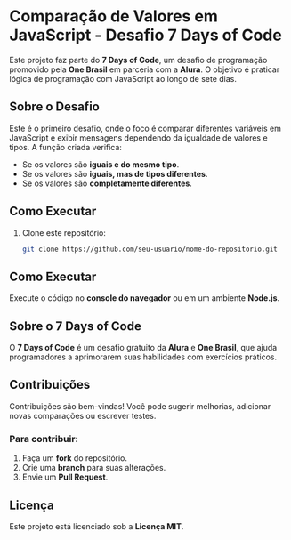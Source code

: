 # Comparação de Valores em JavaScript - Desafio 7 Days of Code

Este projeto faz parte do **7 Days of Code**, um desafio de programação promovido pela **One Brasil** em parceria com a **Alura**. O objetivo é praticar lógica de programação com JavaScript ao longo de sete dias.

## Sobre o Desafio

Este é o primeiro desafio, onde o foco é comparar diferentes variáveis em JavaScript e exibir mensagens dependendo da igualdade de valores e tipos. A função criada verifica:

- Se os valores são **iguais e do mesmo tipo**.
- Se os valores são **iguais, mas de tipos diferentes**.
- Se os valores são **completamente diferentes**.

## Como Executar

1. Clone este repositório:

   ```bash
   git clone https://github.com/seu-usuario/nome-do-repositorio.git
## Como Executar

Execute o código no **console do navegador** ou em um ambiente **Node.js**.

## Sobre o 7 Days of Code

O **7 Days of Code** é um desafio gratuito da **Alura** e **One Brasil**, que ajuda programadores a aprimorarem suas habilidades com exercícios práticos.

## Contribuições

Contribuições são bem-vindas! Você pode sugerir melhorias, adicionar novas comparações ou escrever testes.

### Para contribuir:

1. Faça um **fork** do repositório.
2. Crie uma **branch** para suas alterações.
3. Envie um **Pull Request**.

## Licença

Este projeto está licenciado sob a **Licença MIT**.
